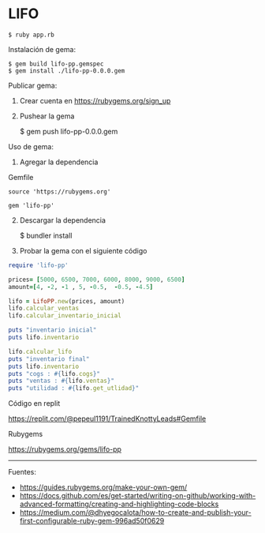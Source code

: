 # LIFO

    $ ruby app.rb

Instalación de gema:

    $ gem build lifo-pp.gemspec
    $ gem install ./lifo-pp-0.0.0.gem

Publicar gema:

1. Crear cuenta en https://rubygems.org/sign_up
2. Pushear la gema

        
    $ gem push lifo-pp-0.0.0.gem

Uso de gema:

1. Agregar la dependencia

Gemfile

```
source 'https://rubygems.org'

gem 'lifo-pp'
```

2. Descargar la dependencia

    $ bundler install

3. Probar la gema con el siguiente código

```ruby
require 'lifo-pp'

prices= [5000, 6500, 7000, 6000, 8000, 9000, 6500]
amount=[4, -2, -1 , 5, -0.5,  -0.5, -4.5]

lifo = LifoPP.new(prices, amount)
lifo.calcular_ventas
lifo.calcular_inventario_inicial

puts "inventario inicial"
puts lifo.inventario

lifo.calcular_lifo
puts "inventario final"
puts lifo.inventario
puts "cogs : #{lifo.cogs}"
puts "ventas : #{lifo.ventas}"
puts "utilidad : #{lifo.get_utlidad}"

```

Código en replit

https://replit.com/@pepeul1191/TrainedKnottyLeads#Gemfile

Rubygems

https://rubygems.org/gems/lifo-pp

---

Fuentes:

+ https://guides.rubygems.org/make-your-own-gem/
+ https://docs.github.com/es/get-started/writing-on-github/working-with-advanced-formatting/creating-and-highlighting-code-blocks
+ https://medium.com/@dhyegocalota/how-to-create-and-publish-your-first-configurable-ruby-gem-996ad50f0629